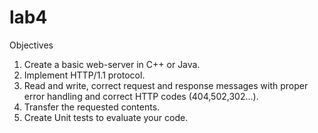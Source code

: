 # lab4

Objectives
1.	Create a basic web-server in C++ or Java.
2.	Implement HTTP/1.1 protocol.
3.	Read and write, correct request and response messages with proper error handling and correct HTTP codes (404,502,302…).
4.	Transfer the requested contents.
5.	Create Unit tests to evaluate your code.

